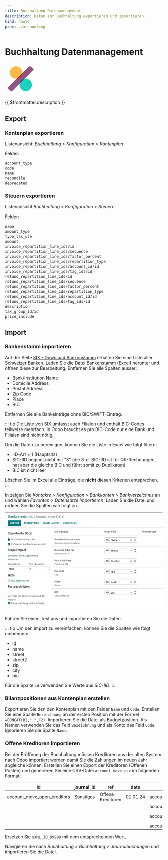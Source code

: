```yaml
---
title: Buchhaltung Datenmanagement
description: Daten zur Buchhaltung exportieren und importieren.
kind: howto
prev: ./accounting
---
```

# Buchhaltung Datenmanagement
![icons_odoo_account_accountant](attachments/icons_odoo_account_accountant.png)

{{ $frontmatter.description }}

## Export

### Kontenplan exportieren

Listenansicht: *Buchhaltung > Konfiguration > Kontenplan*

Felder:

```
account_type
code
name
reconcile
deprecated
```

### Steuern exportieren

Listenansicht *Buchhaltung > Konfiguration > Steuern*

Felder:

```
name
amount_type
type_tax_use
amount
invoice_repartition_line_ids/id
invoice_repartition_line_ids/sequence
invoice_repartition_line_ids/factor_percent
invoice_repartition_line_ids/repartition_type
invoice_repartition_line_ids/account_id/id
invoice_repartition_line_ids/tag_ids/id
refund_repartition_line_ids/id
refund_repartition_line_ids/sequence
refund_repartition_line_ids/factor_percent
refund_repartition_line_ids/repartition_type
refund_repartition_line_ids/account_id/id
refund_repartition_line_ids/tag_ids/id
description
tax_group_id/id
price_include
```

## Import

### Bankenstamm importieren

Auf der Seite [SIX - Download Bankenstamm](https://www.six-group.com/de/products-services/banking-services/interbank-clearing/online-services/download-bank-master.html) erhalten Sie eine Liste aller Schweizer Banken. Laden Sie die Datei [Bankenstamm (Excel)](https://api.six-group.com/api/epcd/bankmaster/v2/public/downloads/bcbankenstamm_e.xls) herunter und öffnen diese zur Bearbeitung. Entfernen Sie alle Spalten ausser:

* Bank/Institution Name
* Domicile Address
* Postal Address
* Zip Code
* Place
* BIC

Entfernen Sie alle Bankeinträge ohne BIC/SWIFT-Eintrag.

::: tip
Die Liste von SIX umfasst auch Filialen und enthält BIC-Codes teilweise mehrfach. In Odoo braucht es pro BIC-Code nur eine Bank und Filialen sind nicht nötig.

Um die Daten zu bereinigen, können Sie die Liste in Excel wie folgt filtern:

* IID-Art = 1 (Hauptsitz)
* SIC-IID beginnt nicht mit "3" (die 3-er SIC-IID ist für QR-Rechnungen, hat aber die gleiche BIC und führt somit zu Duplikaten)
* BIC ist nicht leer

Löschen Sie im Excel alle Einträge, die **nicht** diesen Kriterien entsprechen.
:::

In zeigen Sie *Kontakte > Konfiguration > Bankkonten > Bankverzeichnis* an und wählen *Favoriten > Datensätze importieren*. Laden Sie die Datei und ordnen Sie die Spalten wie folgt zu.

![](attachments/Import%20Bankenstamm.png)

Führen Sie einen Test aus und importieren Sie die Daten.

::: tip
Um den Import zu vereinfachen, können Sie die Spalten wie folgt umbennen:

* id
* name
* street
* street2
* zip
* city
* bic

Für die Spalte `id` verwenden Sie Werte aus *SIC-IID*.
:::

### Bilanzpositionen aus Kontenplan erstellen

Exportieren Sie den den Kontenplan mit den Felder `Name` und `Code`.  Erstellen Sie eine Spalte `Bezeichnung` an der ersten Position mit der Formel `=CONCAT(B2," ",C2)`. Importieren Sie die Datei als Budgetposition. Als Namen verwenden Sie das Feld `Bezeichnung` und als Konto das Feld `Code`. Ignorieren Sie die Spalte `Name`.

### Offene Kreditoren importieren

Bei der Eröffnung der Buchhaltung müssen Kreditoren aus der alten System nach Odoo importiert werden damit Sie die Zahlungen im neuen Jahr abgleiche können. Erstellen Sie einen Export der Kreditoren (Offenen Posten) und generieren Sei eine CSV-Datei `account_move.csv` im folgenden Format:

| id                          | journal_id | ref               | date     | line_ids/id                     | line_ids/name | line_ids/partner_id        | line_ids/account_id/id | line_ids/credit | line_ids/debit |
| --------------------------- | ---------- | ----------------- | -------- | ------------------------------- | ------------- | -------------------------- | ---------------------- | --------------- | -------------- |
| account_move_open_creditors | Sonstiges  | Offene Kreditoren | 01.01.24 | account_move_line_open_credit_1 | 9093006875466 | Einwohnergemeinde Dubis    | l10n_ch.1_ch_coa_2000  |                 | 231.55         |
|                             |            |                   |          | account_move_line_open_credit_2 | 9238006875518 | Stadt Bernach              | l10n_ch.1_ch_coa_2000  |                 | 199.25         |
|                             |            |                   |          | account_move_line_open_credit_3 | 8958006875445 | Soziale Dienste Stadt Bern | l10n_ch.1_ch_coa_2000  |                 | 360.8          |
|                             |            |                   |          | account_move_line_open_credit_4 |               |                            | `$XML_ID_99999`        | 791.6           |                |

Ersetzen Sie `$XML_ID_99999` mit dem entsprechenden Wert.

Navigieren Sie nach *Buchhaltung > Buchhaltung > Journalbuchungen* und importieren Sie die Datei.